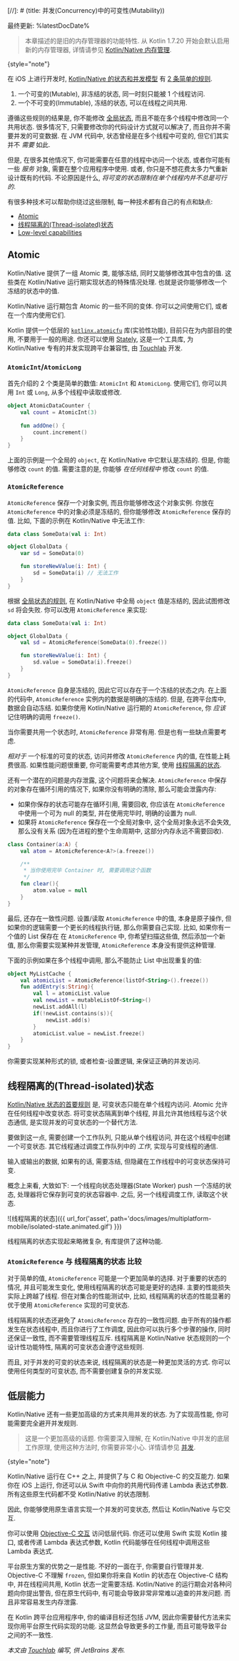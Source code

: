 [//]: # (title: 并发(Concurrency)中的可变性(Mutability))

最终更新: %latestDocDate%

> 本章描述的是旧的内存管理器的功能特性.
> 从 Kotlin 1.7.20 开始会默认启用新的内存管理器, 详情请参见 [Kotlin/Native 内存管理](../native/native-memory-manager.html).
>
{style="note"}

在 iOS 上进行开发时, [Kotlin/Native 的状态和并发模型](multiplatform-mobile-concurrency-overview.html)
有 [2 条简单的规则](multiplatform-mobile-concurrency-overview.html#rules-for-state-sharing).

1. 一个可变的(Mutable), 非冻结的状态, 同一时刻只能被 1 个线程访问.
2. 一个不可变的(Immutable), 冻结的状态, 可以在线程之间共用.

遵循这些规则的结果是, 你不能修改 [全局状态](multiplatform-mobile-concurrency-overview.html#global-state), 而且不能在多个线程中修改同一个共用状态.
很多情况下, 只需要修改你的代码设计方式就可以解决了, 而且你并不需要并发的可变数据.
在 JVM 代码中, 状态曾经是在多个线程中可变的, 但它们其实并不 *需要* 如此.

但是, 在很多其他情况下, 你可能需要在任意的线程中访问一个状态, 或者你可能有一些 _服务_ 对象, 需要在整个应用程序中使用.
或者, 你只是不想花费太多力气重新设计既有的代码. 不论原因是什么, _将可变的状态限制在单个线程内并不总是可行的_.

有很多种技术可以帮助你绕过这些限制, 每一种技术都有自己的有点和缺点:

* [Atomic](#atomics)
* [线程隔离的(Thread-isolated)状态](#thread-isolated-state)
* [Low-level capabilities](#low-level-capabilities)

## Atomic

Kotlin/Native 提供了一组 Atomic 类, 能够冻结, 同时又能够修改其中包含的值.
这些类在 Kotlin/Native 运行期实现状态的特殊情况处理. 也就是说你能够修改一个冻结的状态中的值.

Kotlin/Native 运行期包含 Atomic 的一些不同的变体. 你可以之间使用它们, 或者在一个库内使用它们.

Kotlin 提供一个低层的 [`kotlinx.atomicfu`](https://github.com/Kotlin/kotlinx.atomicfu) 库(实验性功能),
目前只在为内部目的使用, 不要用于一般的用途.
你还可以使用 [Stately](https://github.com/touchlab/Stately),
这是一个工具库, 为 Kotlin/Native 专有的并发实现跨平台兼容性, 由 [Touchlab](https://touchlab.co) 开发. 

### `AtomicInt`/`AtomicLong`

首先介绍的 2 个类是简单的数值: `AtomicInt` 和 `AtomicLong`. 使用它们, 
你可以共用 `Int` 或 `Long`, 从多个线程中读取或修改.

```kotlin
object AtomicDataCounter {
    val count = AtomicInt(3)
  
    fun addOne() {
        count.increment()
    }
}
```

上面的示例是一个全局的 `object`, 在 Kotlin/Native 中它默认是冻结的.
但是, 你能够修改 `count` 的值. 
需要注意的是, 你能够 _在任何线程中_ 修改 `count` 的值.

### `AtomicReference`

`AtomicReference` 保存一个对象实例, 而且你能够修改这个对象实例. 
你放在 `AtomicReference` 中的对象必须是冻结的, 但你能够修改 `AtomicReference` 保存的值.
比如, 下面的示例在  Kotlin/Native 中无法工作:

```kotlin
data class SomeData(val i: Int)

object GlobalData {
    var sd = SomeData(0)

    fun storeNewValue(i: Int) {
        sd = SomeData(i) // 无法工作
    }
}
```

根据 [全局状态的规则](multiplatform-mobile-concurrency-overview.html#global-state), 在 Kotlin/Native 中全局 `object` 值是冻结的,
因此试图修改 `sd` 将会失败. 你可以改用 `AtomicReference` 来实现:

```kotlin
data class SomeData(val i: Int)

object GlobalData {
    val sd = AtomicReference(SomeData(0).freeze())

    fun storeNewValue(i: Int) {
        sd.value = SomeData(i).freeze()
    }
}
```

`AtomicReference` 自身是冻结的, 因此它可以存在于一个冻结的状态之内.
在上面的代码中, `AtomicReference` 实例内的数据是明确的冻结的.
但是, 在跨平台库中, 数据会自动冻结.
如果你使用 Kotlin/Native 运行期的 `AtomicReference`, 你 *应该* 记住明确的调用 `freeze()`.

当你需要共用一个状态时, `AtomicReference` 非常有用. 但是也有一些缺点需要考虑.

*相对于* 一个标准的可变的状态, 访问并修改 `AtomicReference` 内的值, 在性能上耗费很高. 
如果性能问题很重要, 你可能需要考虑其他方案, 使用 [线程隔离的状态](#thread-isolated-state).

还有一个潜在的问题是内存泄露, 这个问题将来会解决.
`AtomicReference` 中保存的对象存在循环引用的情况下, 如果你没有明确的清除, 那么可能会泄露内存:

* 如果你保存的状态可能存在循环引用, 需要回收, 你应该在 `AtomicReference` 中使用一个可为 null 的类型, 
  并在使用完毕时, 明确的设置为 null.
* 如果将 `AtomicReference` 保存在一个全局对象中, 这个全局对象永远不会失效, 那么没有关系
  (因为在进程的整个生命周期中, 这部分内存永远不需要回收).

```kotlin
class Container(a:A) {
    val atom = AtomicReference<A?>(a.freeze())

    /**
     * 当你使用完毕 Container 时, 需要调用这个函数
     */
    fun clear(){
        atom.value = null
    }
}
```

最后, 还存在一致性问题. 设置/读取 `AtomicReference` 中的值, 本身是原子操作,
但如果你的逻辑需要一个更长的线程执行链, 那么你需要自己实现.
比如, 如果你有一个值的 List 保存在 在 `AtomicReference` 中, 你希望扫描这些值, 然后添加一个新值,
那么你需要实现某种并发管理, `AtomicReference` 本身没有提供这种管理.

下面的示例如果在多个线程中调用, 那么不能防止 List 中出现重复的值:

```kotlin
object MyListCache {
    val atomicList = AtomicReference(listOf<String>().freeze())
    fun addEntry(s:String){
        val l = atomicList.value
        val newList = mutableListOf<String>()
        newList.addAll(l)
        if(!newList.contains(s)){
            newList.add(s)
        }
        atomicList.value = newList.freeze()
    }
}
```

你需要实现某种形式的锁, 或者检查-设置逻辑, 来保证正确的并发访问.

## 线程隔离的(Thread-isolated)状态

[Kotlin/Native 状态的首要规则](multiplatform-mobile-concurrency-overview.html#rule-1-mutable-state-1-thread) 是, 可变状态只能在单个线程内访问.
Atomic 允许在任何线程中改变状态.
将可变状态隔离到单个线程, 并且允许其他线程与这个状态通信, 是实现并发的可变状态的一个替代方法.

要做到这一点, 需要创建一个工作队列, 只能从单个线程访问, 并在这个线程中创建一个可变状态.
其它线程通过调度工作队列中的 _工作_, 实现与可变线程的通信.

输入或输出的数据, 如果有的话, 需要冻结, 但隐藏在工作线程中的可变状态保持可变. 

概念上来看, 大致如下: 一个线程向状态处理器(State Worker) push 一个冻结的状态, 处理器将它保存到可变的状态容器中.
之后, 另一个线程调度工作, 读取这个状态.

![线程隔离的状态]({{ url_for('asset', path='docs/images/multiplatform-mobile/isolated-state.animated.gif') }})

线程隔离的状态实现起来略微复杂, 有库提供了这种功能.

### `AtomicReference` 与 线程隔离的状态 比较

对于简单的值, `AtomicReference` 可能是一个更加简单的选择.
对于重要的状态的情况, 并且可能发生变化, 使用线程隔离的状态可能是更好的选择.
主要的性能损失实际上跨越了线程. 但在对集合的性能测试中, 比如, 线程隔离的状态的性能显著的优于使用 `AtomicReference` 实现的可变状态.

线程隔离的状态还避免了 `AtomicReference` 存在的一致性问题. 由于所有的操作都发生在状态线程中, 而且你进行了工作调度,
因此你可以执行多个步骤的操作, 同时还保证一致性, 而不需要管理线程互斥.
线程隔离是 Kotlin/Native 状态规则的一个设计性功能特性, 隔离的可变状态会遵守这些规则.

而且, 对于并发的可变的状态来说, 线程隔离的状态是一种更加灵活的方式.
你可以使用任何类型的可变状态, 而不需要创建复杂的并发实现.

## 低层能力

Kotlin/Native 还有一些更加高级的方式来共用并发的状态. 为了实现高性能, 你可能需要完全避开并发规则. 

> 这是一个更加高级的话题. 你需要深入理解, 在 Kotlin/Native 中并发的底层工作原理,
> 使用这种方法时, 你需要非常小心. 详情请参见 [并发](../native/native-immutability.html#concurrency-in-kotlin-native).
>
{style="note"}

Kotlin/Native 运行在 C++ 之上, 并提供了与 C 和 Objective-C 的交互能力.
如果你在 iOS 上运行, 你还可以从 Swift 中向你的共用代码传递 Lambda 表达式参数.
所有这些原生代码都不受 Kotlin/Native 的状态限制. 

因此, 你能够使用原生语言实现一个并发的可变状态, 然后让 Kotlin/Native 与它交互.

你可以使用 [Objective-C 交互](../native/native-c-interop.html) 访问低层代码.
你还可以使用 Swift 实现 Kotlin 接口, 或者传递 Lambda 表达式参数, Kotlin 代码能够在任何线程中调用这些 Lambda 表达式.

平台原生方案的优势之一是性能. 不好的一面在于, 你需要自行管理并发. 
Objective-C 不理解 `frozen`, 但如果你将来自 Kotlin 的状态在 Objective-C 结构中, 并在线程间共用, Kotlin 状态一定需要冻结. 
Kotlin/Native 的运行期会对各种问题向你提出警告, 但在原生代码中, 有可能会导致非常非常难以追查的并发问题.
而且非常容易发生内存泄露.

在 Kotlin 跨平台应用程序中, 你的编译目标还包括 JVM, 因此你需要替代方法来实现你用平台原生代码实现的功能.
这显然会导致更多的工作量, 而且可能导致平台之间的不一致性.

_本文由 [Touchlab](https://touchlab.co/) 编写, 供 JetBrains 发布._
